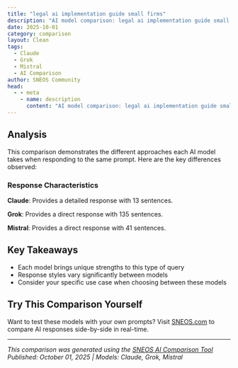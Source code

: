 ```yaml
---
title: "legal ai implementation guide small firms"
description: "AI model comparison: legal ai implementation guide small firms..."
date: 2025-10-01
category: comparison
layout: Clean
tags:
  - Claude
  - Grok
  - Mistral
  - AI Comparison
author: SNEOS Community
head:
  - - meta
    - name: description
      content: "AI model comparison: legal ai implementation guide small firms..."
---
```


<ChatComparison
  title="legal ai implementation guide small firms"
  prompt="legal ai implementation guide small firms"
  :responses='{"Claude": "# Legal AI Implementation Guide for Small Law Firms\n\n## 1. Getting Started: Assessment \u0026 Planning\n\n### Current State Analysis\n- **Document your existing workflows** (case management, research, billing, client intake)\n- **Identify pain points** (repetitive tasks, time-consuming processes, bottlenecks)\n- **Assess technical readiness** (current software, hardware, staff tech skills)\n- **Budget planning** (software costs, training time, potential productivity gains)\n\n### Priority Areas for AI Implementation\n1. **Document Review \u0026 Analysis**\n2. **Legal Research**\n3. **Contract Analysis**\n4. **Client Intake \u0026 Communication**\n5. **Time Tracking \u0026 Billing**\n6. **Case Prediction \u0026 Strategy**\n\n## 2. Recommended AI Tools by Practice Area\n\n### Document Management \u0026 Review\n- **Clio Manage** - AI-powered case management\n- **NetDocuments** - AI document organization\n- **iManage RAVN** - Contract and document analysis\n- **Kira Systems** - Due diligence and contract review\n\n### Legal Research\n- **Westlaw Edge** - AI-enhanced legal research\n- **Lexis\u002B AI** - Natural language research queries\n- **CaseText** - AI research assistant\n- **Fastcase** - Budget-friendly AI research\n\n### Contract Analysis\n- **Lawgeex** - Contract review automation\n- **LawDroid** - Contract drafting assistance\n- **Evisort** - Contract lifecycle management\n- **ThoughtRiver** - Pre-signature contract review\n\n### Client Communication\n- **DoNotPay** - Client self-service portal\n- **Ada** - Legal chatbots\n- **Lex Machina** - Client communication insights\n\n## 3. Implementation Roadmap\n\n### Phase 1: Foundation (Months 1-2)\n- [ ] Choose 1-2 core AI tools\n- [ ] Staff training and onboarding\n- [ ] Data migration and setup\n- [ ] Establish new workflows\n\n### Phase 2: Integration (Months 3-4)\n- [ ] Integrate AI tools with existing systems\n- [ ] Refine processes based on initial usage\n- [ ] Measure productivity improvements\n- [ ] Address any technical issues\n\n### Phase 3: Expansion (Months 5-6)\n- [ ] Add additional AI capabilities\n- [ ] Advanced training for power users\n- [ ] Client-facing AI implementations\n- [ ] ROI assessment and optimization\n\n## 4. Budget Considerations\n\n### Typical Monthly Costs\n- **Entry-level tools**: $50-200/user/month\n- **Mid-tier solutions**: $200-500/user/month\n- **Enterprise tools**: $500\u002B/user/month\n\n### Cost-Benefit Analysis Framework\n- **Time savings** (hours saved \u00D7 billable rate)\n- **Accuracy improvements** (reduced errors, rework)\n- **Client satisfaction** (faster turnaround, better service)\n- **Competitive advantage** (efficiency, modern service delivery)\n\n## 5. Data Security \u0026 Compliance\n\n### Essential Security Measures\n- **Attorney-client privilege protection**\n- **Data encryption** (at rest and in transit)\n- **Access controls** and user permissions\n- **Regular security audits**\n- **Vendor compliance verification** (SOC 2, ISO 27001)\n\n### Best Practices\n- Use AI tools that offer **on-premises or private cloud** deployment\n- Implement **multi-factor authentication**\n- Regular **staff security training**\n- **Data retention and deletion** policies\n- **Incident response** procedures\n\n## 6. Change Management\n\n### Staff Adoption Strategies\n- **Start small** with pilot projects\n- **Involve staff** in tool selection process\n- **Provide comprehensive training**\n- **Show quick wins** and benefits\n- **Address concerns** about job displacement\n\n### Training Plan\n- **Initial orientation** (2-4 hours)\n- **Hands-on workshops** (weekly for first month)\n- **Ongoing support** and Q\u0026A sessions\n- **Power user development**\n- **Regular refresher training**\n\n## 7. Measuring Success\n\n### Key Performance Indicators (KPIs)\n- **Time to complete** common tasks\n- **Document review accuracy**\n- **Research efficiency** (time from question to answer)\n- **Client response time**\n- **Billable hour productivity**\n- **Client satisfaction scores**\n\n### ROI Calculation\n\u0060\u0060\u0060\nROI = (Time Saved \u00D7", "Grok": "Implementing Legal AI (Artificial Intelligence) in small law firms can significantly enhance efficiency, reduce costs, and improve client service by automating repetitive tasks, streamlining workflows, and providing data-driven insights. However, small firms often face challenges such as limited budgets, lack of technical expertise, and concerns about data security. This guide provides a step-by-step approach to implementing Legal AI in small law firms, tailored to their unique needs and constraints.\n\n---\n\n### **1. Assess Your Firm\u2019s Needs and Goals**\nBefore adopting Legal AI, identify the specific challenges or inefficiencies in your firm that AI could address. Common areas where Legal AI can help small firms include:\n- **Document Management and Review**: Automating contract analysis, eDiscovery, and due diligence.\n- **Legal Research**: Faster and more accurate research using AI-powered tools.\n- **Client Intake and Case Management**: Automating repetitive tasks like form filling or case tracking.\n- **Billing and Time Tracking**: Improving accuracy and efficiency in invoicing.\n- **Compliance and Risk Management**: Identifying risks in contracts or ensuring regulatory compliance.\n\n**Action Steps:**\n- Conduct an internal audit of workflows to pinpoint repetitive or time-consuming tasks.\n- Involve staff in discussions to understand pain points and ensure buy-in.\n- Set clear goals (e.g., reduce document review time by 30%, improve client response time).\n\n**Budget Consideration:** Focus on high-impact areas first to justify costs. For small firms, SaaS (Software as a Service) models with subscription-based pricing are often more affordable than custom solutions.\n\n---\n\n### **2. Research and Select the Right Legal AI Tools**\nThere are numerous Legal AI tools available, and selecting the right one depends on your firm\u2019s needs, budget, and technical capacity. Look for tools with user-friendly interfaces and good customer support since small firms often lack dedicated IT staff.\n\n**Popular Legal AI Tools for Small Firms:**\n- **Legal Research**: Tools like ROSS Intelligence, Casetext, or Fastcase for AI-powered case law and statute searches.\n- **Document Automation**: Kira Systems or Contract Express for contract drafting and analysis.\n- **eDiscovery**: Relativity or Logikcull for managing large volumes of electronic evidence.\n- **Practice Management**: Clio or MyCase for AI-enhanced case and client management.\n- **Chatbots and Client Interaction**: LawDroid or DoNotPay for automating client intake and basic queries.\n\n**Key Selection Criteria:**\n- **Cost**: Opt for affordable, scalable subscription plans (many start at $50\u2013$200/month per user).\n- **Ease of Use**: Choose tools with minimal learning curves to reduce training time.\n- **Integration**: Ensure the tool integrates with existing software (e.g., Microsoft Office, practice management systems).\n- **Security Features**: Verify compliance with data protection laws like GDPR or HIPAA and look for encryption and secure cloud storage.\n- **Vendor Support**: Prioritize providers with responsive customer service and training resources.\n\n**Action Steps:**\n- Request demos or free trials to test tools before committing.\n- Read reviews and seek recommendations from other small firms or legal tech communities (e.g., ABA Techshow forums).\n- Start with one or two tools to avoid overwhelming staff.\n\n---\n\n### **3. Budget and Secure Funding**\nSmall firms often have limited resources, so careful budgeting is essential. Legal AI implementation costs include software subscriptions, training, and potential hardware upgrades.\n\n**Cost Breakdown:**\n- **Software Subscriptions**: $50\u2013$500/month depending on the tool and number of users.\n- **Training**: $500\u2013$2,000 initially for staff onboarding (some vendors offer free training).\n- **Hardware/Cloud Costs**: Minimal for SaaS tools, but ensure reliable internet and devices.\n- **Consulting (Optional)**: $1,000\u2013$5,000 for third-party tech consultants if in-house expertise is lacking.\n\n**Funding Options:**\n- Leverage free trials or tiered pricing plans to start small.\n- Explore grants or subsidies for small businesses adopting technology (e.g., through local bar associations or government programs).\n- Consider Legal AI as a long-term investment that reduces labor costs and increases billable hours.\n\n**Action Steps:**\n- Create a detailed cost-benefit analysis to justify the expense to partners or stakeholders.\n- Allocate a portion of the annual budget for Legal AI tools and training.\n\n---\n\n### **4. Ensure Data Security and Compliance**\nData security is critical in the legal field due to the sensitive nature of client information. Small firms must prioritize tools that comply with ethical and legal standards.\n\n**Key Considerations:**\n- Ensure the AI tool complies with data privacy laws (e.g., GDPR, CCPA) and legal ethics rules (e.g., ABA Model Rules of Professional Conduct).\n- Use tools with end-to-end encryption and secure cloud storage.\n- Implement access controls to limit who can view or edit sensitive data.\n- Sign Business Associate Agreements (BAAs) or Data Processing Agreements (DPAs) with vendors to safeguard client data.\n\n**Action Steps:**\n- Review the vendor\u2019s security certifications (e.g., ISO 27001, SOC 2).\n- Consult with a cybersecurity expert or legal tech consultant if unsure about compliance.\n- Train staff on data protection practices and ethical use of AI.\n\n---\n\n### **5. Train Staff and Foster Adoption**\nResistance to change is common in small firms where staff may be unfamiliar with technology. Proper training and communication are crucial for successful implementation.\n\n**Training Strategies:**\n- **Start Small**: Begin with a pilot program involving a few staff members or a single department.\n- **Vendor Resources**: Use tutorials, webinars, or support provided by the AI tool vendor.\n- **Peer Learning**: Encourage tech-savvy staff to assist others.\n- **Ongoing Support**: Schedule regular check-ins to address challenges and gather feedback.\n\n**Fostering Adoption:**\n- Highlight benefits like time savings, reduced errors, and improved client satisfaction.\n- Address fears about job replacement by emphasizing that AI augments (not replaces) human work.\n- Celebrate small wins (e.g., completing a project faster using AI) to build confidence.\n\n**Action Steps:**\n- Allocate 1\u20132 weeks for initial training, with follow-up sessions as needed.\n- Create a simple user guide or cheat sheet for staff reference.\n- Appoint a \u201Ctech champion\u201D within the firm to oversee adoption and troubleshoot issues.\n\n---\n\n### **6. Integrate AI into Daily Workflows**\nSeamlessly incorporating AI into existing processes ensures maximum efficiency and minimizes disruption.\n\n**Integration Tips:**\n- Map out how the AI tool fits into specific workflows (e.g., using document automation for client contracts).\n- Automate one process at a time to avoid overwhelming staff.\n- Use AI tools alongside existing practice management software for a cohesive experience.\n\n**Examples of Integration:**\n- Use AI-powered legal research tools to prepare briefs faster.\n- Implement chatbots on your website to handle initial client inquiries and schedule consultations.\n- Automate time tracking and billing to reduce administrative workload.\n\n**Action Steps:**\n- Document new workflows incorporating AI and share them with the team.\n- Monitor usage to ensure staff are leveraging the tools effectively.\n\n---\n\n### **7. Measure Success and Iterate**\nTrack the impact of Legal AI to ensure it delivers value and identify areas for improvement.\n\n**Key Performance Indicators (KPIs):**\n- Time saved on tasks like document review or research.\n- Cost savings from reduced manual labor or outsourcing.\n- Client satisfaction (e.g., faster response times, better outcomes).\n- Error reduction in contracts or filings.\n\n**Action Steps:**\n- Use built-in analytics from AI tools to monitor usage and efficiency gains.\n- Solicit staff feedback quarterly to address pain points.\n- Adjust workflows or explore additional tools based on performance data.\n\n---\n\n### **8. Stay Updated on Legal AI Trends**\nLegal AI is a rapidly evolving field. Small firms should stay informed about new tools, regulations, and best practices to remain competitive.\n\n**Resources to Follow:**\n- Legal tech conferences (e.g., ABA Techshow, Legaltech News events).\n- Blogs and newsletters (e.g., LawSites, Artificial Lawyer).\n- Local bar associations for ethics guidelines on AI use.\n\n**Action Steps:**\n- Dedicate time each quarter to evaluate emerging AI tools.\n- Join legal tech communities for peer insights and recommendations.\n\n---\n\n### **Common Challenges and Solutions for Small Firms**\n1. **Limited Budget**: Start with low-cost or freemium tools, and scale up as ROI becomes evident.\n2. **Lack of Tech Expertise**: Partner with vendors offering robust support or hire a part-time consultant.\n3. **Staff Resistance**: Emphasize benefits, provide hands-on training, and involve staff in decision-making.\n4. **Data Security Concerns**: Choose reputable vendors with strong security protocols and conduct regular audits.\n\n---\n\n### **Conclusion**\nImplementing Legal AI in a small law firm can be transformative if approached thoughtfully. By starting small, focusing on specific needs, ensuring data security, and training staff effectively, small firms can leverage AI to enhance productivity, reduce costs, and deliver better client experiences. Regular evaluation and adaptation will ensure the technology remains aligned with the firm\u2019s goals, providing a competitive edge in an increasingly digital legal landscape.\n\n**Next Steps:**\n- Identify one process to automate within the next month (e.g., legal research or document drafting).\n- Research and trial a suitable AI tool based on the criteria above.\n- Develop a 3\u20136 month roadmap for full implementation, with clear milestones and KPIs.\n\nWould you like me to dive deeper into a specific tool, workflow, or challenge? Let me know!", "Mistral": "Implementing AI in a small law firm can significantly enhance efficiency, accuracy, and client service. Here\u2019s a step-by-step guide to help you get started:\n\n### 1. **Assess Needs and Goals**\n - **Identify Pain Points:** Determine the areas where AI can provide the most value, such as document review, contract analysis, case management, or client communication.\n - **Set Clear Objectives:** Define what you hope to achieve with AI, whether it\u2019s reducing manual work, improving accuracy, or enhancing client interactions.\n\n### 2. **Research AI Solutions**\n - **Types of AI Tools:**\n - **Document Automation:** Tools like HotDocs or ContractWorks for generating and managing legal documents.\n - **E-Discovery:** Software like Relativity or Logikcull for managing and reviewing large volumes of documents.\n - **Contract Analysis:** Tools like Kira Systems or Luminance for reviewing and analyzing contracts.\n - **Case Management:** Systems like Clio or PracticePanther for managing cases and client interactions.\n - **Legal Research:** AI-powered research tools like ROSS Intelligence or Westlaw Edge.\n - **Vendor Evaluation:** Compare different vendors based on features, cost, ease of use, and integration capabilities.\n\n### 3. **Plan for Implementation**\n - **Budget Allocation:** Determine the budget for AI tools, including initial costs, subscription fees, and training.\n - **Timeline:** Create a timeline for implementation, including phases for testing, training, and full deployment.\n - **Stakeholder Involvement:** Involve key stakeholders, including lawyers, paralegals, and IT staff, to ensure buy-in and smooth adoption.\n\n### 4. **Pilot Testing**\n - **Select a Pilot Project:** Choose a specific project or area to pilot the AI tool.\n - **Monitor and Evaluate:** Track the performance of the AI tool and gather feedback from users.\n - **Adjust as Needed:** Make necessary adjustments based on the feedback and performance data.\n\n### 5. **Training and Support**\n - **User Training:** Provide comprehensive training for all users to ensure they are comfortable with the new tools.\n - **Ongoing Support:** Establish a support system for ongoing assistance and troubleshooting.\n\n### 6. **Integration with Existing Systems**\n - **System Compatibility:** Ensure the AI tools can integrate seamlessly with your existing software and systems.\n - **Data Migration:** Plan for the migration of existing data to the new AI tools.\n\n### 7. **Compliance and Security**\n - **Data Security:** Ensure that the AI tools comply with data security and privacy regulations.\n - **Compliance Checks:** Regularly review compliance with legal and ethical standards.\n\n### 8. **Monitor and Optimize**\n - **Performance Metrics:** Establish key performance indicators (KPIs) to monitor the effectiveness of the AI tools.\n - **Continuous Improvement:** Regularly review and optimize the use of AI tools based on performance data and user feedback.\n\n### 9. **Scalability**\n - **Future-Proofing:** Choose AI tools that can scale with your firm\u2019s growth and evolving needs.\n - **Upgrades and Updates:** Stay updated with the latest features and upgrades from the AI vendors.\n\n### 10. **Feedback and Adaptation**\n - **User Feedback:** Continuously gather feedback from users to identify areas for improvement.\n - **Adaptation:** Be prepared to adapt your AI strategy based on changing needs and technological advancements.\n\n### Additional Tips:\n- **Start Small:** Begin with a small, manageable project to test the waters before scaling up.\n- **Leverage Existing Resources:** Utilize free trials and demos offered by AI vendors to evaluate tools without a significant upfront investment.\n- **Stay Informed:** Keep up with the latest developments in legal AI to stay competitive and informed.\n\nBy following these steps, you can successfully implement AI in your small law firm, enhancing efficiency and providing better service to your clients."}' 
  published-date="21:05"
/>

## Analysis

This comparison demonstrates the different approaches each AI model takes when responding to the same prompt. Here are the key differences observed:

### Response Characteristics

**Claude**: Provides a detailed response with 13 sentences. 

**Grok**: Provides a direct response with 135 sentences. 

**Mistral**: Provides a direct response with 41 sentences. 

## Key Takeaways

- Each model brings unique strengths to this type of query
- Response styles vary significantly between models
- Consider your specific use case when choosing between these models

## Try This Comparison Yourself

Want to test these models with your own prompts? Visit [SNEOS.com](https://sneos.com) to compare AI responses side-by-side in real-time.

---

*This comparison was generated using the [SNEOS AI Comparison Tool](https://sneos.com)*
*Published: October 01, 2025 | Models: Claude, Grok, Mistral*
